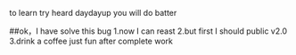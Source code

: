 to learn try heard daydayup
you will do batter

##ok，I have solve this bug
1.now I can reast
2.but first I should public v2.0
3.drink a coffee just fun after complete work